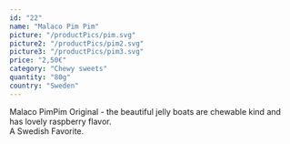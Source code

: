 ```yaml
---
id: "22"
name: "Malaco Pim Pim"
picture: "/productPics/pim.svg"
picture2: "/productPics/pim2.svg"
picture3: "/productPics/pim3.svg"
price: "2,50€"
category: "Chewy sweets"
quantity: "80g"
country: "Sweden"
---
```

Malaco PimPim Original - the beautiful jelly boats are chewable kind and has lovely raspberry flavor. <br>A Swedish Favorite.